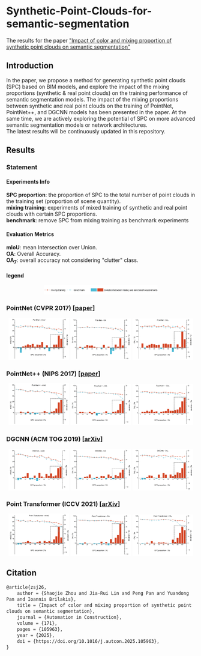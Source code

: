 # Synthetic-Point-Clouds-for-semantic-segmentation
The results for the paper ["Impact of color and mixing proportion of synthetic point clouds on semantic segmentation"](https://doi.org/10.1016/j.autcon.2025.105963)

## Introduction
In the paper, we propose a method for generating synthetic point clouds (SPC) based on BIM models, and explore the 
impact of the mixing proportions (synthetic & real point clouds) on the training performance of semantic segmentation 
models. The impact of the mixing proportions between synthetic and real point clouds on the training of PointNet, 
PointNet++, and DGCNN models has been presented in the paper. At the same time, we are actively exploring the potential 
of SPC on more advanced semantic segmentation models or network architectures.  
The latest results will be continuously updated in this repository. 

## Results
### Statement  
#### Experiments Info
**SPC proportion**: the proportion of SPC to the total number of point clouds in the training 
set (proportion of scene quantity).  
**mixing training**: experiments of mixed training of synthetic and real point clouds with certain SPC proportions.  
**benchmark**: remove SPC from mixing training as benchmark experiments

#### Evaluation Metrics  
**mIoU**: mean Intersection over Union.  
**OA**: Overall Accuracy.  
**OA<sub>7</sub>**: overall accuracy not considering "clutter" class.

#### legend
<div align="center">
  <img src="Results/Legend.jpg" alt="DGCNN_mIoU" width="60%">
</div>

### PointNet (CVPR 2017) [[paper](https://web.stanford.edu/~rqi/pointnet/)]
<div style="text-align: center;">
  <img src="Results/PointNet/mIoU.jpg" alt="PointNet_mIoU" width="32%">
  <img src="Results/PointNet/OA.jpg" alt="PointNet_OA" width="32%">
  <img src="Results/PointNet/OA7.jpg" alt="PointNet_OA7" width="32%">
</div>

### PointNet++ (NIPS 2017) [[paper](https://web.stanford.edu/~rqi/pointnet2/)]
<div style="text-align: center;">
  <img src="Results/PointNet2/mIoU.jpg" alt="PointNet++_mIoU" width="32%">
  <img src="Results/PointNet2/OA.jpg" alt="PointNet++_OA" width="32%">
  <img src="Results/PointNet2/OA7.jpg" alt="PointNet++_OA7" width="32%">
</div>

### DGCNN (ACM TOG 2019) [[arXiv](https://arxiv.org/pdf/1801.07829)]
<div style="text-align: center;">
  <img src="Results/DGCNN/mIoU.jpg" alt="DGCNN_mIoU" width="32%">
  <img src="Results/DGCNN/OA.jpg" alt="DGCNN_OA" width="32%">
  <img src="Results/DGCNN/OA7.jpg" alt="DGCNN_OA7" width="32%">
</div>

### Point Transformer (ICCV 2021) [[arXiv](https://arxiv.org/abs/2012.09164)]
<div style="text-align: center;">
  <img src="Results/PTv1/mIoU.jpg" alt="PTv1_mIoU" width="32%">
  <img src="Results/PTv1/OA.jpg" alt="PTv1_OA" width="32%">
  <img src="Results/PTv1/OA7.jpg" alt="PTv1_OA7" width="32%">
</div>

## Citation
```
@article{zsj26,
	author = {Shaojie Zhou and Jia-Rui Lin and Peng Pan and Yuandong Pan and Ioannis Brilakis},
	title = {Impact of color and mixing proportion of synthetic point clouds on semantic segmentation},
	journal = {Automation in Construction},
	volume = {171},
	pages = {105963},
	year = {2025},
	doi = {https://doi.org/10.1016/j.autcon.2025.105963},
}
```
